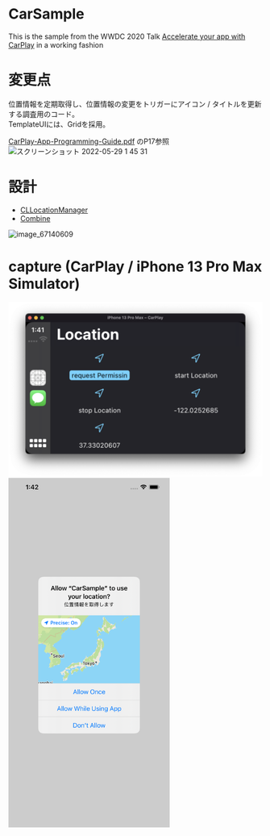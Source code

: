 # CarSample

This is the sample from the WWDC 2020 Talk [Accelerate your app with CarPlay](https://developer.apple.com/wwdc20/10635) in a working fashion

# 変更点

位置情報を定期取得し、位置情報の変更をトリガーにアイコン / タイトルを更新する調査用のコード。<br>
TemplateUIには、Gridを採用。<br>

[CarPlay-App-Programming-Guide.pdf](https://developer.apple.com/carplay/documentation/CarPlay-App-Programming-Guide.pdf) のP17参照<br>
<img width="736" alt="スクリーンショット 2022-05-29 1 45 31" src="https://user-images.githubusercontent.com/16476224/170834801-4ef042d8-fb0a-46e5-be1f-ffcaf569ab71.png">


# 設計

- [CLLocationManager](https://developer.apple.com/documentation/corelocation/cllocationmanager)
- [Combine](https://developer.apple.com/documentation/combine)

![image_67140609](https://user-images.githubusercontent.com/16476224/170831404-8d197a2d-0eb5-4fc2-8115-0232c459d150.JPG)



# capture (CarPlay / iPhone 13 Pro Max Simulator)
<img src="https://github.com/LeoAndo/CarSample/blob/observe_location_grid/carPlay_capture.png" width=600 />
<img src="https://github.com/LeoAndo/CarSample/blob/observe_location_grid/request_location_permission.png" width=320 />

